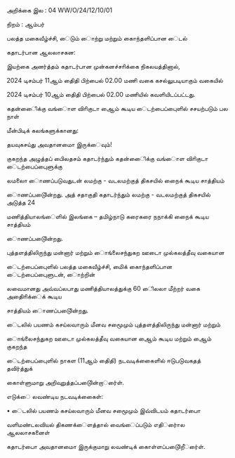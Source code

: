 அறிக்கை இல : 04 WW/O/24/12/10/01

நிறம் : ஆம்பர்

பலத்த மகைவீழ்ச்சி, ைடும் ைாற்று மற்றும் கைாந்தளிப்பான ைடல்

கதாடர்பான ஆலலாசகன:

இயற்கை அனர்த்தம் கதாடர்பான முன்கனச்சாிக்கை நிகலயத்தினால்,

2024 டிசம்பர் 11ஆம் திைதி பிற்பைல் 02.00 மணி வகை கசல்லுபடியாகும் வகையில்

2024 டிசம்பர் 10ஆம் திைதி பிற்பைல் 02.00 மணியில் கவளியிடப்பட்டது.

கதன்ைிைக்கு வங்ைாள விாிகுடா ஆைம் கூடிய ைடற்பைப்புைளில் சசயற்படும் பல நாள்

மீன்பிடிக் கலங்களுக்கானது:

தயவுகசய்து அவதானமாை இருக்ைவும்!

குகறந்த அழுத்தப் பிைலதசம் கதாடர்ந்தும் கதன்ைிைக்கு வங்ைாள விாிகுடா ைடற்பைப்புைளுக்கு

லமலாை ைாணப்படுவதுடன் லமற்கு - வடலமற்குத் திகசயில் நைைக் கூடிய சாத்தியம்

ைாணப்படுைின்றது. அத் சதாகுதி கதாடர்ந்தும் லமற்கு - வடலமற்குத் திகசயில் அடுத்த 24

மணித்தியாலங்ைளில் இலங்கை – தமிழ்நாடு கரைகரை நநாக்கி நைைக் கூடிய சாத்தியம்

ைாணப்படுைின்றது.

புத்தளத்திலிருந்து மன்னார் மற்றும் ைாங்லைசந்துகற ஊடாை முல்கலத்தீவு வகையான

ைடற்பைப்புைளில் பலத்த மகைவீழ்ச்சி, மிைக் கைாந்தளிப்பான ைடற்பைப்புைளுடன், ைாற்றின்

லவைமானது அவ்வப்லபாது மணித்தியாலத்துக்கு 60 ைிலலா மீற்றர் வகை அதிைாிக்ைக் கூடிய

சாத்தியம் ைாணப்படுைின்றது.

ைடலில் பயணம் கசய்லவாரும் மீனவ சமூைமும் புத்தளத்திலிருந்து மன்னார் மற்றும்

ைாங்லைசந்துகற ஊடாை முல்கலத்தீவு வகையான ஆைம் கூடிய மற்றும் ஆைம் குகறந்த

ைடற்பைப்புைளில் நாகள (11ஆம் திைதி) நடவடிக்கைைளில் ஈடுபடுவகதத் தவிர்த்துக்

கைாள்ளுமாறு அறிவுறுத்தப்படுைின்றார்ைள்.

எடுக்ை லவண்டிய நடவடிக்கைைள்:

• ைடலில் பயணம் கசய்லவாரும் மீனவ சமூைமும் இவ்விடயம் கதாடர்பாை

வளிமண்டலவியல் திகணக்ைளத்தால் வைங்ைப்படும் எதிர்ைால ஆலலாசகனைள்

கதாடர்பாை அவதானமாை இருக்குமாறு லவண்டிக் கைாள்ளப்படுைிறீர்ைள்.